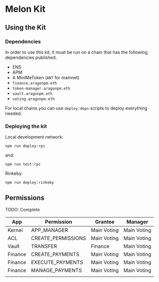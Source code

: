 # Melon Kit

## Using the Kit

### Dependencies
In order to use this kit, it must be run on a chain that has the following dependencies published.
- ENS
- APM
- A MiniMeToken (`ANT` for mainnet)
- `finance.aragonpm.eth`
- `token-manager.aragonpm.eth`
- `vault.aragonpm.eth`
- `voting.aragonpm.eth`

For local chains you can use `deploy:deps` scripts to deploy everything needed.

### Deploying the kit
Local development network:
```
npm run deploy:rpc
```
and:
```
npm run test:rpc
```

Rinkeby:
```
npm run deploy:rinkeby
```

## Permissions

TODO: Complete

| App     | Permission         | Grantee     | Manager     |
|---------|--------------------|-------------|-------------|
| Kernel  | APP_MANAGER        | Main Voting | Main Voting |
| ACL     | CREATE_PERMISSIONS | Main Voting | Main Voting |
| Vault   | TRANSFER           | Finance     | Main Voting |
| Finance | CREATE_PAYMENTS    | Main Voting | Main Voting |
| Finance | EXECUTE_PAYMENTS   | Main Voting | Main Voting |
| Finance | MANAGE_PAYMENTS    | Main Voting | Main Voting |
|         |                    |             |             |
